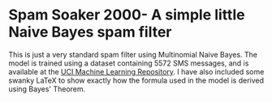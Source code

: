 # Spam Soaker 2000- A simple little Naive Bayes spam filter

This is just a very standard spam filter using Multinomial Naive Bayes. The model is trained using a dataset containing 5572 SMS messages, and is available at the <a href="https://archive.ics.uci.edu/ml/datasets/sms+spam+collection">UCI Machine Learning Repository<a>. I have also included some swanky LaTeX to show exactly how the formula used in the model is derived using Bayes' Theorem.
